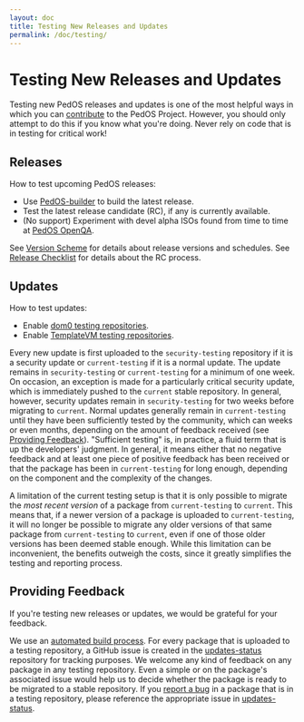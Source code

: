 ```yaml
---
layout: doc
title: Testing New Releases and Updates
permalink: /doc/testing/
---
```


Testing New Releases and Updates
================================

Testing new PedOS releases and updates is one of the most helpful ways in which you can [contribute] to the PedOS Project.
However, you should only attempt to do this if you know what you're doing.
Never rely on code that is in testing for critical work!

Releases
--------
How to test upcoming PedOS releases:

 * Use [PedOS-builder] to build the latest release.
 * Test the latest release candidate (RC), if any is currently available.
 * (No support) Experiment with devel alpha ISOs found from time to time at [PedOS OpenQA](https://openqa.PedOS.org/).

See [Version Scheme] for details about release versions and schedules.
See [Release Checklist] for details about the RC process.

Updates
-------
How to test updates:

 * Enable [dom0 testing repositories].
 * Enable [TemplateVM testing repositories].

Every new update is first uploaded to the `security-testing` repository if it is a security update or `current-testing` if it is a normal update.
The update remains in `security-testing` or `current-testing` for a minimum of one week.
On occasion, an exception is made for a particularly critical security update, which is immediately pushed to the `current` stable repository.
In general, however, security updates remain in `security-testing` for two weeks before migrating to `current`.
Normal updates generally remain in `current-testing` until they have been sufficiently tested by the community, which can weeks or even months, depending on the amount of feedback received (see [Providing Feedback]).
"Sufficient testing" is, in practice, a fluid term that is up the developers' judgment. In general, it means either that no negative feedback and at least one piece of positive feedback has been received or that the package has been in `current-testing` for long enough, depending on the component and the complexity of the changes.

A limitation of the current testing setup is that it is only possible to migrate the *most recent version* of a package from `current-testing` to `current`.
This means that, if a newer version of a package is uploaded to `current-testing`, it will no longer be possible to migrate any older versions of that same package from `current-testing` to `current`, even if one of those older versions has been deemed stable enough.
While this limitation can be inconvenient, the benefits outweigh the costs, since it greatly simplifies the testing and reporting process.

Providing Feedback
------------------
If you're testing new releases or updates, we would be grateful for your feedback.

We use an [automated build process].
For every package that is uploaded to a testing repository, a GitHub issue is created in the [updates-status] repository for tracking purposes.
We welcome any kind of feedback on any package in any testing repository.
Even a simple <span class="fa fa-thumbs-up" title="Thumbs Up"></span> or <span class="fa fa-thumbs-down" title="Thumbs Down"></span> on the package's associated issue would help us to decide whether the package is ready to be migrated to a stable repository.
If you [report a bug] in a package that is in a testing repository, please reference the appropriate issue in [updates-status].


[contribute]: /doc/contributing/
[PedOS-builder]: /doc/PedOS-builder/
[Version Scheme]: /doc/version-scheme/
[Release Checklist]: /doc/releases/todo/
[dom0 testing repositories]: /doc/software-update-dom0/#testing-repositories
[TemplateVM testing repositories]: /doc/software-update-domu/#testing-repositories
[automated build process]: https://github.com/PedOS/PedOS-infrastructure/blob/master/README.md
[updates-status]: https://github.com/PedOS/updates-status/issues
[report a bug]: /doc/reporting-bugs/
[Providing Feedback]: #providing-feedback

